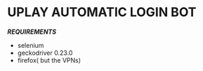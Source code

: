 # UPLAY AUTOMATIC LOGIN BOT


***REQUIREMENTS***
- selenium
- geckodriver 0.23.0
- firefox( but the VPNs)